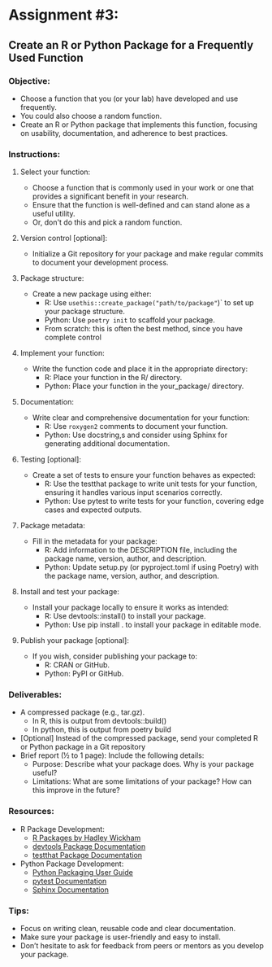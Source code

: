 # Assignment #3:

## Create an R or Python Package for a Frequently Used Function

### Objective:

- Choose a function that you (or your lab) have developed and use frequently.
- You could also choose a random function.
- Create an R or Python package that implements this function, focusing on usability, documentation, and adherence to best practices.

### Instructions:

1. Select your function:

   - Choose a function that is commonly used in your work or one that provides a significant benefit in your research.
   - Ensure that the function is well-defined and can stand alone as a useful utility.
   - Or, don't do this and pick a random function.

1. Version control \[optional\]:

   - Initialize a Git repository for your package and make regular commits to document your development process.

1. Package structure:

   - Create a new package using either:
     - R: Use `usethis::create_package("path/to/package"`)\` to set up your package structure.
     - Python: Use `poetry init` to scaffold your package.
     - From scratch: this is often the best method, since you have complete control

1. Implement your function:

   - Write the function code and place it in the appropriate directory:
     - R: Place your function in the R/ directory.
     - Python: Place your function in the your_package/ directory.

1. Documentation:

   - Write clear and comprehensive documentation for your function:
     - R: Use `roxygen2` comments to document your function.
     - Python: Use docstring,s and consider using Sphinx for generating additional documentation.

1. Testing \[optional\]:

   - Create a set of tests to ensure your function behaves as expected:
     - R: Use the testthat package to write unit tests for your function, ensuring it handles various input scenarios correctly.
     - Python: Use pytest to write tests for your function, covering edge cases and expected outputs.

1. Package metadata:

   - Fill in the metadata for your package:
     - R: Add information to the DESCRIPTION file, including the package name, version, author, and description.
     - Python: Update setup.py (or pyproject.toml if using Poetry) with the package name, version, author, and description.

1. Install and test your package:

   - Install your package locally to ensure it works as intended:
     - R: Use devtools::install() to install your package.
     - Python: Use pip install . to install your package in editable mode.

1. Publish your package \[optional\]:

   - If you wish, consider publishing your package to:
     - R: CRAN or GitHub.
     - Python: PyPI or GitHub.

### Deliverables:

- A compressed package (e.g., tar.gz).
  - In R, this is output from devtools::build()
  - In python, this is output from poetry build
- [Optional] Instead of the compressed package, send your completed R or Python package in a Git repository
- Brief report (½ to 1 page): Include the following details:
  - Purpose: Describe what your package does. Why is your package useful?
  - Limitations: What are some limitations of your package? How can this improve in the future?

### Resources:

- R Package Development:
  - [R Packages by Hadley Wickham](https://r-pkgs.org)
  - [devtools Package Documentation](https://cran.r-project.org/web/packages/devtools/devtools.pdf)
  - [testthat Package Documentation](https://cran.r-project.org/web/packages/testthat/testthat.pdf)
- Python Package Development:
  - [Python Packaging User Guide](https://packaging.python.org/en/latest/)
  - [pytest Documentation](https://docs.pytest.org/en/stable/)
  - [Sphinx Documentation](https://www.sphinx-doc.org/en/master/)

### Tips:

- Focus on writing clean, reusable code and clear documentation.
- Make sure your package is user-friendly and easy to install.
- Don’t hesitate to ask for feedback from peers or mentors as you develop your package.
